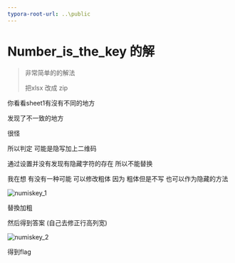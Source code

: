 ```yaml
---
typora-root-url: ..\public
---
```


# Number_is_the_key 的解

> 非常简单的的解法
>
> 把xlsx 改成 zip
>
> 

 你看看sheet1有沒有不同的地方

 发现了不一致的地方

很怪

所以判定 可能是隐写加上二维码

通过设置并没有发现有隐藏字符的存在 所以不能替换 

我在想 有没有一种可能 可以修改粗体 因为 粗体但是不写 也可以作为隐藏的方法



![numiskey_1](/numiskey_1.png)

替換加粗

然后得到答案 (自己去修正行高列宽)

![numiskey_2](/numiskey_2.png)

得到flag